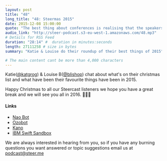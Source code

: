 ```yaml
---
layout: post
title: "48"
long_title: "48: Steermas 2015"
date: 2015-12-08 15:00:00
quote: "The best thing about conferences is realising that the speakers are just people too and you can get up on that stage as well."
audio_link: "http://steer-podcast.s3-eu-west-1.amazonaws.com/48.mp3"
# Details for RSS Feed
duration: "28:14" #  duration in minutes:seconds
length: 27111258 # size in bytes
summary: "Katie & Louise do their roundup of their best things of 2015"

# The main content cant be more than 4,000 characters
---
```

Katie([@katgrog](https://twitter.com/katgrog)) & Louise B([@blishop](https://twitter.com/blishop)) chat about what's on their christmas list and what have been their favourite things have been in 2015.

Happy Christmas to all our Steercast listeners we hope you have a great break and we will see you all in 2016. 🎉👋🎄

#### Links
- [Nao Bot](https://www.aldebaran.com/en/humanoid-robot/nao-robot)
- [Ozobot](http://ozobot.com/)
- [Kano](http://us.kano.me/)
- [IBM Swift Sandbox](http://swiftlang.ng.bluemix.net/#/repl)


We are always interested in hearing from you, so if you have any burning questions you want answered or topic suggestions email us at [podcast@steer.me](mailto:podcast@steer.me)
